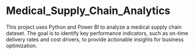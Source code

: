 # Medical_Supply_Chain_Analytics
This project uses Python and Power BI to analyze a medical supply chain dataset. The goal is to identify key performance indicators, such as on-time delivery rates and cost drivers, to provide actionable insights for business optimization.
